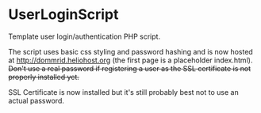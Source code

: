 # UserLoginScript
Template user login/authentication PHP script. 

The script uses basic css styling and password hashing and is now hosted at http://dommrid.heliohost.org (the first page is a placeholder index.html). ~~Don't use a real password if registering a user as the SSL certificate is not properly installed yet.~~

SSL Certificate is now installed but it's still probably best not to use an actual password.
